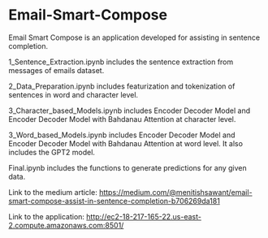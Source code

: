 # Email-Smart-Compose

Email Smart Compose is an application developed for assisting in sentence completion.

1_Sentence_Extraction.ipynb includes the sentence extraction from messages of emails dataset.

2_Data_Preparation.ipynb includes featurization and tokenization of sentences in word and character level.

3_Character_based_Models.ipynb includes Encoder Decoder Model and Encoder Decoder Model with Bahdanau Attention at character level.

3_Word_based_Models.ipynb includes Encoder Decoder Model and Encoder Decoder Model with Bahdanau Attention at word level. It also includes the GPT2 model.

Final.ipynb includes the functions to generate predictions for any given data.

Link to the medium article: https://medium.com/@menitishsawant/email-smart-compose-assist-in-sentence-completion-b706269da181

Link to the application: http://ec2-18-217-165-22.us-east-2.compute.amazonaws.com:8501/
